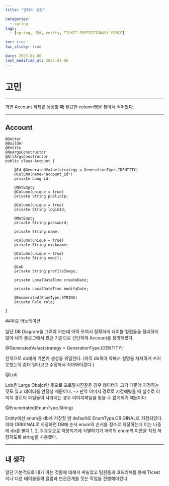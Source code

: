 ```yaml
---
title: "엔티티 설정"

categories:
  - spring
tags:
  - [spring, JPA, entity, TICKET-EXPEDITIONARY-FORCE]

toc: true
toc_sticky: true

date: 2023-01-06
last_modified_at: 2023-01-06
---
```


# 고민
---

과연 Account 객체를 생성할 때 필요한 column명을 찾아서 적어봤다.

---

## Account

~~~
@Getter
@Builder
@Entity
@NoArgsConstructor
@AllArgsConstructor
public class Account {

    @Id @GeneratedValue(strategy = GenerationType.IDENTITY)
    @Column(name="account_id")
    private Long id;

    @NotEmpty
    @Column(unique = true)
    private String publicIp;

    @Column(unique = true)
    private String loginId;

    @NotEmpty
    private String password;

    private String name;

    @Column(unique = true)
    private String nickname;

    @Column(unique = true)
    private String email;

    @Lob
    private String profileImage;

    private LocalDateTime createDate;

    private LocalDateTime modifyDate;

    @Enumerated(EnumType.STRING)
    private Role role;

}
~~~

##주요 어노테이션

일단 DB Diagram을 그려야 하는데 아직 모여서 정확하게 테이블 컬럼들을 정리하지 않아
 내가 블로그에서 봤던 기준으로 간단하게 Account를 정의해봤다.

@GeneratedValue(strategy = GenerationType.IDENTITY)
  
전적으로 db에게 기본키 생성을 위임한다. (아직 db쪽이 약해서 설명을 자세하게 쓰지 못했는데
좀더 알아보고 수정해서 적어봐야겠다.)

@Lob

Lob은 Large Obejct란 뜻으로 프로필사진같은 경우 데이터가 크기 때문에 지정하는 것도 있고
  데이터를 안정성 때문이다. -> 만약 이미지 경로로 지정해놨을 때 실수로 이미지 경로의 파일들이
  사라지는 경우 이미지파일을 찾을 수 없게되기 때문이다.

@Enumerated(EnumType.String)

Entity에선 enum을 db에 저장할 땐 default로 EnumType.ORIGINAL로 지정되있다. 이때 ORIGINAL로 저장하면
DB에 순서 enum의 순서를 정수로 저장하는데 이는 나중에 db를 볼때 1, 2, 3 등등으로 저장되기에
식별하기가 어려워 enum의 이름을 직접 저장하도록 string을 사용했다.

---

## 내 생각

일단 기본적으로 내가 아는 것들에 대해서 써놓았고 팀원들과 코드리뷰를 통해 Ticket이나 다른 테이블들의
컬럼과 연관관계를 짓는 작업을 진행해야겠다.
